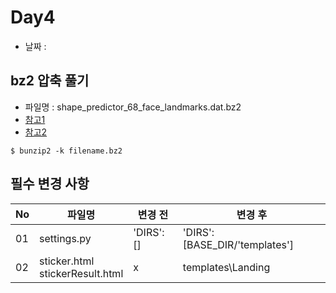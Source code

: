 # Day4
- 날짜 : 


## bz2 압축 풀기


- 파일명 : shape_predictor_68_face_landmarks.dat.bz2 
- [참고1](https://4369.tistory.com/entry/%EB%A6%AC%EB%88%85%EC%8A%A4-%EC%95%95%EC%B6%95%EB%AA%85%EB%A0%B9)
- [참고2](https://windowsreport.com/extract-decompress-bz2-file/)
```
$ bunzip2 -k filename.bz2
```

## 필수 변경 사항
|No|파일명|변경 전|변경 후|
|---|---|---|---|
|01|settings.py|'DIRS': []|'DIRS': [BASE_DIR/'templates']|
|02|sticker.html </br> stickerResult.html|x|templates\Landing|
